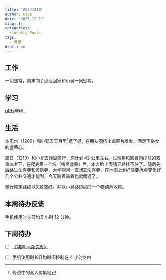 ```yaml
---
title: '20231210'
author: Kice
date: '2023-12-10'
slug: []
categories:
  - Weekly Posts
tags:
  - 周报
draft: no
---
```


## 工作

一切照常，周末领了点活回家和小吴一同思考。

## 学习

[r4ds](https://r4ds.had.co.nz/)继续。

## 生活

本周六（1209）和小郭去天目里[^1]逛了逛，在朋友圈挤出点照片发发，满足下俗女的虚荣心。

周日（1210）和小吴去西湖骑行，原计划 42 公里左右。生理期和感冒刚痊愈的双重buff下，在爬完第一个坡（梅灵北路）后，本人脸上表情已经挂不住了。随后先后路过法喜寺和灵隐寺，大学期间一直想去法喜寺，在地图上看好像要折腾变化好几个公共交通才能到，今天骑着骑着也就偶遇了。

骑行原定路线以失败告终，并以小吴路边买的一个糖葫芦收尾。

## 本周待办反馈

手机使用时长日均 5 小时 12 分钟。

## 下周待办

- [ ] [《埃隆·马斯克传》](https://book.douban.com/subject/36518892/)
- [ ] 手机使用时长日均时间控制在 4 小时以内


[^1]: 传说中的潮人聚集地
